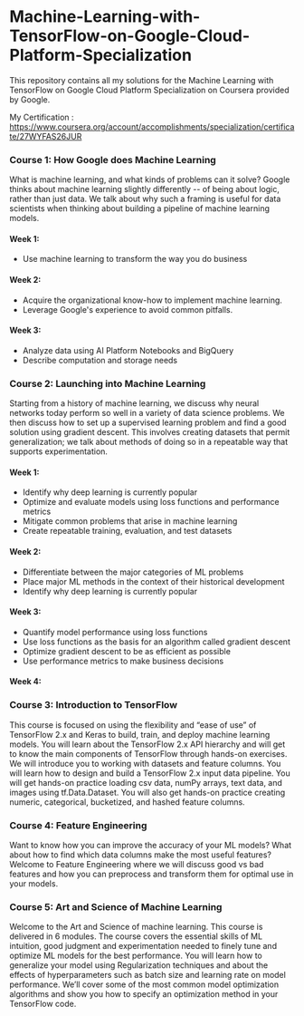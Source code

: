 # Machine-Learning-with-TensorFlow-on-Google-Cloud-Platform-Specialization

This repository contains all my solutions for the Machine Learning with TensorFlow on Google Cloud Platform Specialization on Coursera provided by Google.

My Certification : https://www.coursera.org/account/accomplishments/specialization/certificate/27WYFAS26JUR

### Course 1: How Google does Machine Learning
What is machine learning, and what kinds of problems can it solve? Google thinks about machine learning slightly differently -- of being about logic, rather than just data. We talk about why such a framing is useful for data scientists when thinking about building a pipeline of machine learning models.

#### Week 1:

- Use machine learning to transform the way you do business  


#### Week 2:

- Acquire the organizational know-how to implement machine learning.
- Leverage Google's experience to avoid common pitfalls.

#### Week 3:

- Analyze data using AI Platform Notebooks and BigQuery
- Describe computation and storage needs

   


   
### Course 2: Launching into Machine Learning
Starting from a history of machine learning, we discuss why neural networks today perform so well in a variety of data science problems. We then discuss how to set up a supervised learning problem and find a good solution using gradient descent. This involves creating datasets that permit generalization; we talk about methods of doing so in a repeatable way that supports experimentation.

#### Week 1:

- Identify why deep learning is currently popular
- Optimize and evaluate models using loss functions and performance metrics
- Mitigate common problems that arise in machine learning
- Create repeatable training, evaluation, and test datasets

#### Week 2:

- Differentiate between the major categories of ML problems
- Place major ML methods in the context of their historical development
- Identify why deep learning is currently popular

#### Week 3:

- Quantify model performance using loss functions
- Use loss functions as the basis for an algorithm called gradient descent
- Optimize gradient descent to be as efficient as possible
- Use performance metrics to make business decisions

#### Week 4:


### Course 3: Introduction to TensorFlow
This course is focused on using the flexibility and “ease of use” of TensorFlow 2.x and Keras to build, train, and deploy machine learning models. You will learn about the TensorFlow 2.x API hierarchy and will get to know the main components of TensorFlow through hands-on exercises. We will introduce you to working with datasets and feature columns. You will learn how to design and build a TensorFlow 2.x input data pipeline. You will get hands-on practice loading csv data, numPy arrays, text data, and images using tf.Data.Dataset. You will also get hands-on practice creating numeric, categorical, bucketized, and hashed feature columns.


### Course 4: Feature Engineering
Want to know how you can improve the accuracy of your ML models? What about how to find which data columns make the most useful features? Welcome to Feature Engineering where we will discuss good vs bad features and how you can preprocess and transform them for optimal use in your models.


### Course 5: Art and Science of Machine Learning
Welcome to the Art and Science of machine learning. This course is delivered in 6 modules. The course covers the essential skills of ML intuition, good judgment and experimentation needed to finely tune and optimize ML models for the best performance. You will learn how to generalize your model using Regularization techniques and about the effects of hyperparameters such as batch size and learning rate on model performance. We’ll cover some of the most common model optimization algorithms and show you how to specify an optimization method in your TensorFlow code.
